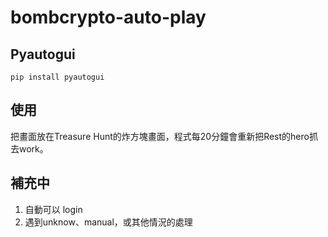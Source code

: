 # bombcrypto-auto-play

## Pyautogui
    pip install pyautogui
## 使用
把畫面放在Treasure Hunt的炸方塊畫面，程式每20分鐘會重新把Rest的hero抓去work。

## 補充中
1. 自動可以 login
2. 遇到unknow、manual，或其他情況的處理

